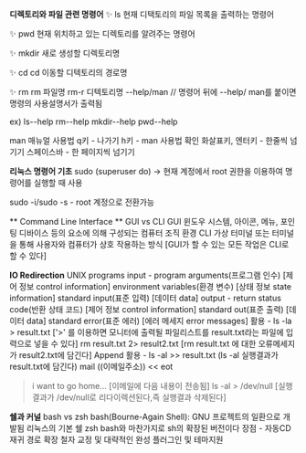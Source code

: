 **디렉토리와 파일 관련 명령어**
✨ ls
현재 디택토리의 파일 목록을 출력하는 명령어

✨ pwd
현재 위치하고 있는 디렉토리를 알려주는 명령어

✨ mkdir
새로 생성할 디렉토리명

✨ cd
cd 이동할 디텍토리의 경로명

✨ rm
rm 파일명
rm-r 디텍토리명
--help/man // 명령어 뒤에 --help/ man를 붙이면 명령의 사용설명서가 출력됨

ex)
ls--help
rm--help
mkdir--help
pwd--help

man 매뉴얼 사용법
q키 - 나가기
h키 - man 사용법 확인
화살표키, 엔터키 - 한줄씩 넘기기
스페이스바 - 한 페이지씩 넘기기


**리눅스 명령어 기초**
sudo (superuser do)
-> 현재 계정에서 root 권한을 이용하여 명령어를 실행할 때 사용

sudo -i/sudo -s - root 계정으로 전환가능


** Command Line Interface **
GUI vs CLI
GUI 윈도우 시스템, 아이콘, 메뉴, 포인팅 디바이스 등의 요소에 의해 구성되는 컴퓨터 조직 환경
CLI 가상 터미널 또는 터미널을 통해 사용자와 컴퓨터가 상호 작용하는 방식 [GUI가 할 수 있는 모든 작업은 CLI로 할 수 있다]

**IO Redirection**
UNIX programs
input -
program arguments(프로그램 인수)
[제어 정보 control information]
environment variables(환경 변수)
[상태 정보 state information]
standard input(표준 입력)
[데이터 data]
output -
return status code(반환 상태 코드)
[제어 정보 control information]
standard out(표준 출력)
[데이터 data]
standard error(표준 에러)
[에러 메세지 error messages]
활용 -
ls -la > result.txt
['>' 를 이용하면 모니터에 출력될 파일리스트를 result.txt라는 파일에 입력으로 넣을 수 있다]
rm result.txt 2> result2.txt
[rm result.txt 에 대한 오류메세지가 result2.txt에 담긴다]
Append
활용 -
ls -al >> result.txt
(ls -al 실행결과가 result.txt에 담긴다)
mail ((이메일주소)) << eot
> i
> want to go home...
[이메일에 다음 내용이 전송됨]
ls -al > /dev/null
[실행결과가 /dev/null로 리다이렉션된다,즉 실행결과 삭제된다]

**쉘과 커널**
bash vs zsh
bash(Bourne-Again Shell):
GNU 프로젝트의 일환으로 개발됨 리눅스의 기본 쉘
zsh
bash와 마찬가지로 sh의 확장된 버전이다
장점 -
자동CD
재귀 경로 확장
철자 교정 및 대략적인 완성
플러그인 및 테마지원
